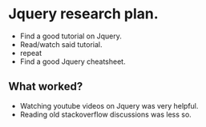 # Jquery research plan.
* Find a good tutorial on Jquery.
* Read/watch said tutorial.
* repeat
* Find a good Jquery cheatsheet.

## What worked?
* Watching youtube videos on Jquery was very helpful. 
* Reading old stackoverflow discussions was less so.